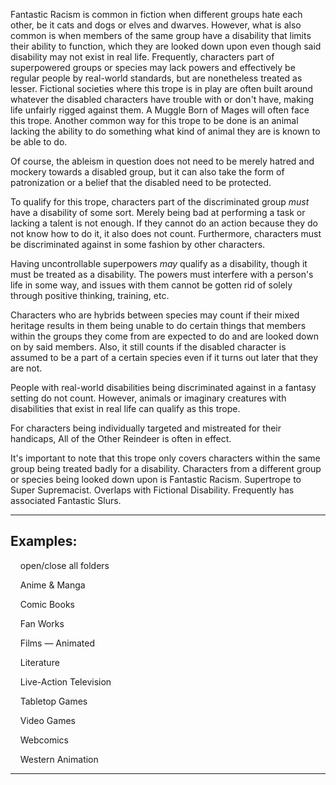 Fantastic Racism is common in fiction when different groups hate each other, be it cats and dogs or elves and dwarves. However, what is also common is when members of the same group have a disability that limits their ability to function, which they are looked down upon even though said disability may not exist in real life. Frequently, characters part of superpowered groups or species may lack powers and effectively be regular people by real-world standards, but are nonetheless treated as lesser. Fictional societies where this trope is in play are often built around whatever the disabled characters have trouble with or don't have, making life unfairly rigged against them. A Muggle Born of Mages will often face this trope. Another common way for this trope to be done is an animal lacking the ability to do something what kind of animal they are is known to be able to do.

Of course, the ableism in question does not need to be merely hatred and mockery towards a disabled group, but it can also take the form of patronization or a belief that the disabled need to be protected.

To qualify for this trope, characters part of the discriminated group _must_ have a disability of some sort. Merely being bad at performing a task or lacking a talent is not enough. If they cannot do an action because they do not know how to do it, it also does not count. Furthermore, characters must be discriminated against in some fashion by other characters.

Having uncontrollable superpowers _may_ qualify as a disability, though it must be treated as a disability. The powers must interfere with a person's life in some way, and issues with them cannot be gotten rid of solely through positive thinking, training, etc.

Characters who are hybrids between species may count if their mixed heritage results in them being unable to do certain things that members within the groups they come from are expected to do and are looked down on by said members. Also, it still counts if the disabled character is assumed to be a part of a certain species even if it turns out later that they are not.

People with real-world disabilities being discriminated against in a fantasy setting do not count. However, animals or imaginary creatures with disabilities that exist in real life can qualify as this trope.

For characters being individually targeted and mistreated for their handicaps, All of the Other Reindeer is often in effect.

It's important to note that this trope only covers characters within the same group being treated badly for a disability. Characters from a different group or species being looked down upon is Fantastic Racism. Supertrope to Super Supremacist. Overlaps with Fictional Disability. Frequently has associated Fantastic Slurs.

___

## Examples:

    open/close all folders 

    Anime & Manga 

    Comic Books 

    Fan Works 

    Films — Animated 

    Literature 

    Live-Action Television 

    Tabletop Games 

    Video Games 

    Webcomics 

    Western Animation 

___